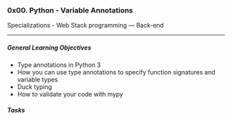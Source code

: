 ### 0x00. Python - Variable Annotations
Specializations - Web Stack programming ― Back-end
___

##### General Learning Objectives
- Type annotations in Python 3
- How you can use type annotations to specify function signatures and variable types
- Duck typing
- How to validate your code with mypy

##### Tasks
